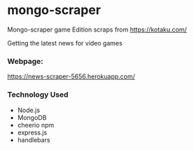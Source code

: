 # mongo-scraper

Mongo-scraper game Edition scraps from https://kotaku.com/

Getting the latest news for video games

### Webpage:
https://news-scraper-5656.herokuapp.com/

### Technology Used 
* Node.js
* MongoDB
* cheerio npm
* express.js
* handlebars
